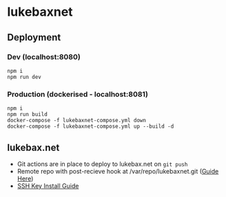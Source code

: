 # lukebaxnet


## Deployment

### Dev (localhost:8080)

``` 
npm i
npm run dev
```
### Production (dockerised - localhost:8081)

```
npm i
npm run build
docker-compose -f lukebaxnet-compose.yml down
docker-compose -f lukebaxnet-compose.yml up --build -d
```
## lukebax.net

- Git actions are in place to deploy to lukebax.net on `git push`
- Remote repo with post-recieve hook at /var/repo/lukebaxnet.git ([Guide Here](https://hackernoon.com/deploy-website-to-remote-server-using-git-da6048805637))
- [SSH Key Install Guide](https://medium.com/@jakewies/accessing-remote-machines-using-ssh-55a0fdf5e9d8) 